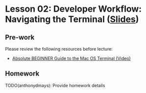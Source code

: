 # Lesson 02: Developer Workflow: Navigating the Terminal ([Slides](https://code-differently.github.io/code-differently-24-q4/slides/#/lesson_02))

## Pre-work

Please review the following resources before lecture:

* [Absolute BEGINNER Guide to the Mac OS Terminal (Video)](https://www.youtube.com/watch?v=aKRYQsKR46I)

## Homework

TODO(anthonydmays): Provide homework details